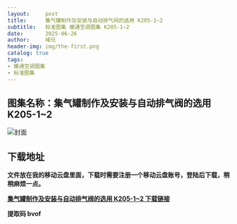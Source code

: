 ```yaml
---
layout:     post
title:      集气罐制作及安装与自动排气阀的选用 K205-1~2
subtitle:   标准图集 暖通空调图集 K205-1~2
date:       2025-06-26
author:     峰兄
header-img: img/the-first.png
catalog: true
tags:
- 暖通空调图集
- 标准图集
---
```

## 图集名称：集气罐制作及安装与自动排气阀的选用 K205-1~2
![封面](https://pic1.imgdb.cn/item/685cbefc58cb8da5c871bcf2.jpg)


## 下载地址 ##
**文件放在我的移动云盘里面，下载时需要注册一个移动云盘账号，登陆后下载，稍稍麻烦一点。**  
  
[**集气罐制作及安装与自动排气阀的选用 K205-1~2 下载链接**](https://caiyun.139.com/w/i/2nQQUvQ8MKY8l)


**提取码 bvof**

